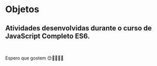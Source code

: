<h1>Objetos</h1>

<h2>Atividades desenvolvidas durante o curso de JavaScript Completo ES6.</h2><br>
<p>Espero que gostem 😊🙏💛👩‍💻</p>
